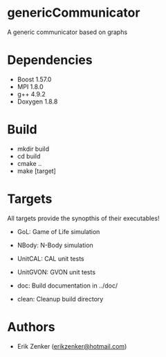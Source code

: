 genericCommunicator
===================

A generic communicator based on graphs


Dependencies
============

 * Boost 1.57.0
 * MPI 1.8.0
 * g++ 4.9.2
 * Doxygen 1.8.8

Build
=====

 * mkdir build
 * cd build
 * cmake ..
 * make [target]

Targets
=======

All targets provide the synopthis of their executables!

 * GoL: Game of Life simulation

 * NBody: N-Body simulation

 * UnitCAL: CAL unit tests

 * UnitGVON: GVON unit tests

 * doc: Build documentation in ../doc/

 * clean: Cleanup build directory



Authors
=======

 * Erik Zenker (erikzenker@hotmail.com)